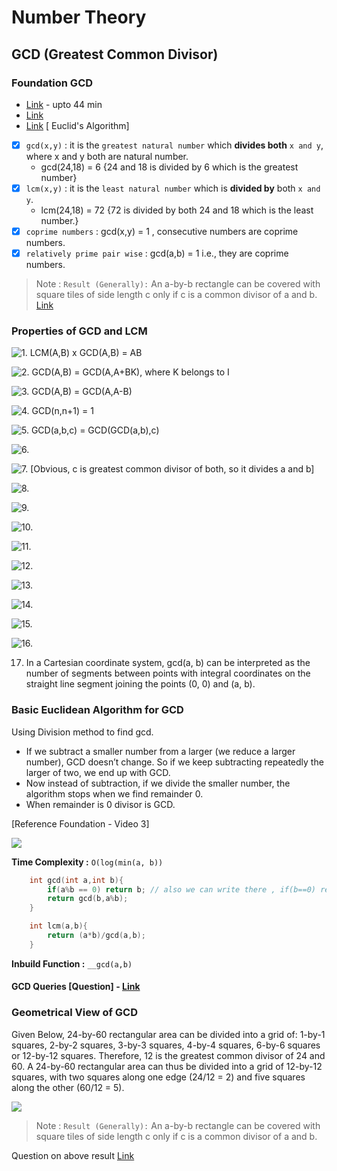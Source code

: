 # Number Theory

## GCD (Greatest Common Divisor)

### Foundation GCD
- [Link](https://youtu.be/mCrf5SBPob8) - upto 44 min
- [Link](https://youtu.be/Y38hlnF_9KQ)
- [Link](https://youtu.be/utZcJ0leZ_g) [ Euclid's Algorithm]

- [x] `gcd(x,y)` : it is the `greatest natural number` which **divides both** `x and y`, where x and y both are natural number.
    - gcd(24,18) = 6 {24 and 18 is divided by 6 which is the greatest number} 
- [x] `lcm(x,y)` : it is the `least natural number` which is **divided by** both `x and y`.
    - lcm(24,18) = 72 {72 is divided by both 24 and 18 which is the least number.}
- [x] `coprime numbers` : gcd(x,y) = 1 , consecutive numbers are coprime numbers.
- [x] `relatively prime pair wise` : gcd(a,b) = 1 i.e., they are coprime numbers. 

> Note : `Result (Generally):` An a-by-b rectangle can be covered with square tiles of side length c only if c is a common divisor of a and b. [Link](#geometrical-view-of-gcd)

### Properties of GCD and LCM

![1. LCM(A,B) x GCD(A,B) = AB](http://www.sciweavers.org/upload/Tex2Img_1637338492/render.png)

![2. GCD(A,B) = GCD(A,A+BK), where K belongs to I](http://www.sciweavers.org/upload/Tex2Img_1637338586/render.png)

![3. GCD(A,B) = GCD(A,A-B)](http://www.sciweavers.org/upload/Tex2Img_1637338652/render.png)

![4. GCD(n,n+1) = 1](http://www.sciweavers.org/upload/Tex2Img_1637345021/render.png)

![5. GCD(a,b,c) = GCD(GCD(a,b),c)](http://www.sciweavers.org/upload/Tex2Img_1637347135/render.png)

![6. ](http://www.sciweavers.org/upload/Tex2Img_1637349528/render.png)

![7. ](http://www.sciweavers.org/upload/Tex2Img_1637352266/render.png) [Obvious, c is greatest common divisor of both, so it divides a and b]

![8. ](http://www.sciweavers.org/upload/Tex2Img_1637352739/render.png)

![9. ](http://www.sciweavers.org/upload/Tex2Img_1637352928/render.png)

![10. ](http://www.sciweavers.org/upload/Tex2Img_1637353348/render.png)

![11. ](http://www.sciweavers.org/upload/Tex2Img_1637353314/render.png)

![12. ](http://www.sciweavers.org/upload/Tex2Img_1637353254/render.png)

![13. ](http://www.sciweavers.org/upload/Tex2Img_1637353215/render.png)

![14. ](http://www.sciweavers.org/upload/Tex2Img_1637353491/render.png)

![15. ](http://www.sciweavers.org/upload/Tex2Img_1637356106/render.png)

![16. ](http://www.sciweavers.org/upload/Tex2Img_1637356168/render.png)

17. In a Cartesian coordinate system, gcd(a, b) can be interpreted as the number of segments between points with integral coordinates on the straight line segment joining the points (0, 0) and (a, b).


### Basic Euclidean Algorithm for GCD

Using Division method to find gcd.

- If we subtract a smaller number from a larger (we reduce a larger number), GCD doesn’t change. So if we keep subtracting repeatedly the larger of two, we end up with GCD.
- Now instead of subtraction, if we divide the smaller number, the algorithm stops when we find remainder 0.
- When remainder is 0 divisor is GCD.

[Reference Foundation - Video 3]

![](http://www.sciweavers.org/upload/Tex2Img_1637346470/render.png)

**Time Complexity :** `O(log(min(a, b))`

```cpp
    int gcd(int a,int b){
        if(a%b == 0) return b; // also we can write there , if(b==0) return a; [1 more call of recursion]
        return gcd(b,a%b);
    }
```

```cpp
    int lcm(a,b){
        return (a*b)/gcd(a,b);
    }
```
**Inbuild Function :** ``__gcd(a,b)``

#### GCD Queries [Question] - [Link](https://youtu.be/e3qhRh4UOug)

### Geometrical View of GCD
Given Below, 24-by-60 rectangular area can be divided into a grid of: 1-by-1 squares, 2-by-2 squares, 3-by-3 squares, 4-by-4 squares, 6-by-6 squares or 12-by-12 squares. Therefore, 12 is the greatest common divisor of 24 and 60. A 24-by-60 rectangular area can thus be divided into a grid of 12-by-12 squares, with two squares along one edge (24/12 = 2) and five squares along the other (60/12 = 5). 

![](https://upload.wikimedia.org/wikipedia/commons/thumb/7/74/24x60.svg/170px-24x60.svg.png)

> Note : `Result (Generally):` An a-by-b rectangle can be covered with square tiles of side length c only if c is a common divisor of a and b.

Question on above result [Link](https://www.codechef.com/problems/ZACKHAN)


